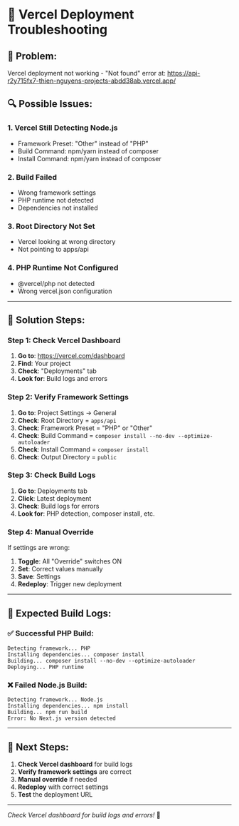 # 🚨 Vercel Deployment Troubleshooting

## 🚨 **Problem:**
Vercel deployment not working - "Not found" error at:
https://api-r2y715fx7-thien-nguyens-projects-abdd38ab.vercel.app/

## 🔍 **Possible Issues:**

### **1. Vercel Still Detecting Node.js**
- Framework Preset: "Other" instead of "PHP"
- Build Command: npm/yarn instead of composer
- Install Command: npm/yarn instead of composer

### **2. Build Failed**
- Wrong framework settings
- PHP runtime not detected
- Dependencies not installed

### **3. Root Directory Not Set**
- Vercel looking at wrong directory
- Not pointing to apps/api

### **4. PHP Runtime Not Configured**
- @vercel/php not detected
- Wrong vercel.json configuration

---

## 🔧 **Solution Steps:**

### **Step 1: Check Vercel Dashboard**
1. **Go to**: https://vercel.com/dashboard
2. **Find**: Your project
3. **Check**: "Deployments" tab
4. **Look for**: Build logs and errors

### **Step 2: Verify Framework Settings**
1. **Go to**: Project Settings → General
2. **Check**: Root Directory = `apps/api`
3. **Check**: Framework Preset = "PHP" or "Other"
4. **Check**: Build Command = `composer install --no-dev --optimize-autoloader`
5. **Check**: Install Command = `composer install`
6. **Check**: Output Directory = `public`

### **Step 3: Check Build Logs**
1. **Go to**: Deployments tab
2. **Click**: Latest deployment
3. **Check**: Build logs for errors
4. **Look for**: PHP detection, composer install, etc.

### **Step 4: Manual Override**
If settings are wrong:
1. **Toggle**: All "Override" switches ON
2. **Set**: Correct values manually
3. **Save**: Settings
4. **Redeploy**: Trigger new deployment

---

## 🚀 **Expected Build Logs:**

### **✅ Successful PHP Build:**
```
Detecting framework... PHP
Installing dependencies... composer install
Building... composer install --no-dev --optimize-autoloader
Deploying... PHP runtime
```

### **❌ Failed Node.js Build:**
```
Detecting framework... Node.js
Installing dependencies... npm install
Building... npm run build
Error: No Next.js version detected
```

---

## 🎯 **Next Steps:**

1. **Check Vercel dashboard** for build logs
2. **Verify framework settings** are correct
3. **Manual override** if needed
4. **Redeploy** with correct settings
5. **Test** the deployment URL

---
*Check Vercel dashboard for build logs and errors!* 🚀

